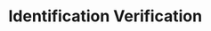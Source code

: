 # Identification Verification

<object data="../../../../diagrams/out/identification-verification.svg#darkable" type="image/svg+xml"></object>

